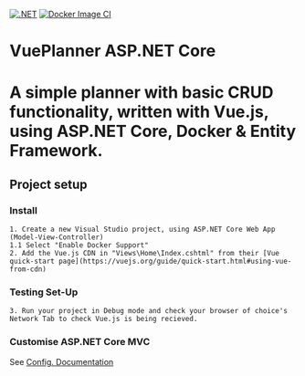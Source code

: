 [![.NET](https://github.com/phillipsOG/VuePlanner-ASP.NET-Core/actions/workflows/dotnet.yml/badge.svg)](https://github.com/phillipsOG/VuePlanner-ASP.NET-Core/actions/workflows/dotnet.yml)
[![Docker Image CI](https://github.com/phillipsOG/VuePlanner-ASP.NET-Core/actions/workflows/docker-image.yml/badge.svg?branch=dev)](https://github.com/phillipsOG/VuePlanner-ASP.NET-Core/actions/workflows/docker-image.yml)
# VuePlanner ASP.NET Core
# A simple planner with basic CRUD functionality, written with Vue.js, using ASP.NET Core, Docker & Entity Framework.
## Project setup
### Install
```
1. Create a new Visual Studio project, using ASP.NET Core Web App (Model-View-Controller)
1.1 Select "Enable Docker Support"
2. Add the Vue.js CDN in "Views\Home\Index.cshtml" from their [Vue quick-start page](https://vuejs.org/guide/quick-start.html#using-vue-from-cdn)
```
### Testing Set-Up
```
3. Run your project in Debug mode and check your browser of choice's Network Tab to check Vue.js is being recieved.
```
### Customise ASP.NET Core MVC 
See [Config. Documentation](https://learn.microsoft.com/en-us/aspnet/core/mvc/views/overview?view=aspnetcore-6.0)
